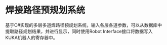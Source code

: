 # 焊接路径预规划系统
基于C#实现的多层多道焊路径预规划系统，输入各层各道参数，可以从数据库中提取路径规划结果，并进行显示，同时使用Robot Interface接口将数据写入KUKA机器人的寄存器中。
